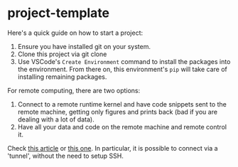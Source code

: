 # project-template

Here's a quick guide on how to start a project:

1. Ensure you have installed git on your system.
2. Clone this project via git clone
3. Use VSCode's ```Create Environment``` command to install the packages into the environment. From there on, this environment's ```pip``` will take care of installing remaining packages.

For remote computing, there are two options:
1. Connect to a remote runtime kernel and have code snippets sent to the remote machine, getting only figures and prints back (bad if you are dealing with a lot of data).
2. Have all your data and code on the remote machine and remote control it.

Check [this article](https://code.visualstudio.com/docs/datascience/notebooks-web) or [this one](https://code.visualstudio.com/blogs/2022/12/07/remote-even-better#_enable-tunneling-from-vs-code-ui). In particular, it is possible to connect via a 'tunnel', without the need to setup SSH. 
